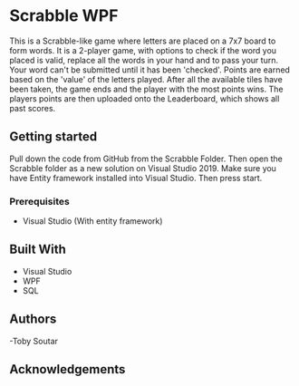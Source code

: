 # Scrabble WPF

This is a Scrabble-like game where letters are placed on a 7x7 board to form words.
It is a 2-player game, with options to check if the word you placed is valid,
replace all the words in your hand and to pass your turn. Your word can't be
submitted until it has been 'checked'. Points are earned based on the 'value' of
the letters played. After all the available tiles have been taken, the game ends and
the player with the most points wins. The players points are then uploaded onto
the Leaderboard, which shows all past scores.

## Getting started

Pull down the code from GitHub from the Scrabble Folder. Then open the Scrabble
folder  as a new solution on Visual Studio 2019. Make sure you have Entity
framework installed into Visual Studio. Then press start.

### Prerequisites

- Visual Studio (With entity framework)

## Built With
- Visual Studio
- WPF
- SQL

## Authors

-Toby Soutar

## Acknowledgements
